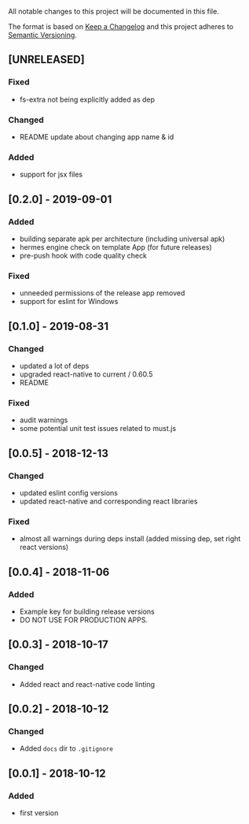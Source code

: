 All notable changes to this project will be documented in this file.

The format is based on [Keep a Changelog](http://keepachangelog.com/en/1.0.0/)
and this project adheres to [Semantic Versioning](http://semver.org/spec/v2.0.0.html).

## [UNRELEASED]
### Fixed
- fs-extra not being explicitly added as dep
### Changed
- README update about changing app name & id
### Added
- support for jsx files

## [0.2.0] - 2019-09-01
### Added
- building separate apk per architecture (including universal apk)
- hermes engine check on template App (for future releases)
- pre-push hook with code quality check
### Fixed
- unneeded permissions of the release app removed
- support for eslint for Windows

## [0.1.0] - 2019-08-31
### Changed
- updated a lot of deps
- upgraded react-native to current / 0.60.5
- README
### Fixed
- audit warnings
- some potential unit test issues related to must.js

## [0.0.5] - 2018-12-13
### Changed
- updated eslint config versions
- updated react-native and corresponding react libraries

### Fixed
- almost all warnings during deps install (added missing dep, set right react versions)

## [0.0.4] - 2018-11-06
### Added
- Example key for building release versions
- DO NOT USE FOR PRODUCTION APPS.

## [0.0.3] - 2018-10-17
### Changed
- Added react and react-native code linting

## [0.0.2] - 2018-10-12
### Changed
- Added `docs` dir to `.gitignore`

## [0.0.1] - 2018-10-12
### Added
- first version
